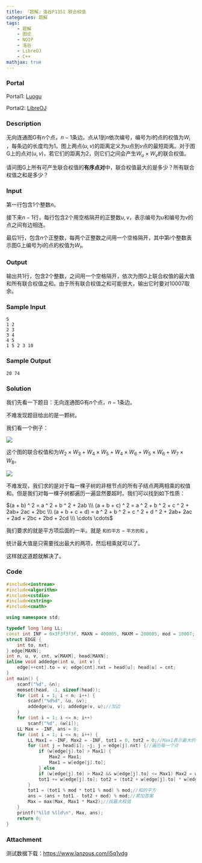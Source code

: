 ```yaml
---
title: 『题解』洛谷P1351 联合权值
categories: 题解
tags:
    - 题解
    - 图论
    - NOIP
    - 洛谷
    - LibreOJ
    - C++
mathjax: true
---
```


### Portal

Portal1: [Luogu](https://www.luogu.com.cn/problem/P1351)

Portal2: [LibreOJ](https://loj.ac/problem/2499)

### Description

无向连通图$\mathrm G$有$n$个点，$n - 1$条边。点从$1$到$n$依次编号，编号为$i$的点的权值为$W_i$ ，每条边的长度均为$1$。图上两点$(u, v)$的距离定义为$u$点到$v$点的最短距离。对于图$\mathrm G$上的点对$(u, v)$，若它们的距离为$2$，则它们之间会产生$W_u \times W_v$的联合权值。

请问图$\mathrm G$上所有可产生联合权值的**有序点对**中，联合权值最大的是多少？所有联合权值之和是多少？

### Input

第一行包含$1$个整数$n$。

接下来$n - 1$行，每行包含2个用空格隔开的正整数$u, v$，表示编号为$u$和编号为$v$的点之间有边相连。

最后$1$行，包含$n$个正整数，每两个正整数之间用一个空格隔开，其中第$i$个整数表示图$\mathrm G$上编号为i的点的权值为$W_i$。

### Output

输出共$1$行，包含$2$个整数，之间用一个空格隔开，依次为图$\mathrm G$上联合权值的最大值和所有联合权值之和。由于所有联合权值之和可能很大，输出它时要对$10007$取余。

### Sample Input

```
5
1 2
2 3
3 4
4 5
1 5 2 3 10
```

### Sample Output

```
20 74
```

### Solution

我们先看一下题目：无向连通图$\mathrm G$有$n$个点，$n - 1$条边。

不难发现题目给出的是一颗树。

我们看一个例子：

![](https://s2.ax1x.com/2019/08/22/macLHP.png)

这个图的联合权值和为$W_2 \times W_3 + W_4 \times W_5 + W_4 \times W_6 + W_5 \times W_6 + W_7 \times W_8$。


![](https://s2.ax1x.com/2019/08/22/magjq1.png)

不难发现，我们求的是对于每一棵子树的非根节点的所有子结点两两相乘的权值和。但是我们对每一棵子树都遍历一遍显然要超时。我们可以找到如下性质：

$(a + b) ^ 2 = a ^ 2 + b ^ 2 + 2ab​ \\\ (a + b + c) ^ 2 = a ^ 2 + b ^ 2 + c ^ 2 + 2ab+ 2ac + 2bc \\\ (a + b + c + d) =  a ^ 2 + b ^ 2 + c ^ 2 + d ^ 2 + 2ab+ 2ac + 2ad + 2bc + 2bd + 2cd \\\ \cdots \cdots$

我们要求的就是平方项后面的一半。就是 $\texttt{和的平方} - \texttt{平方的和}$ 。

统计最大值是只需要找出最大的两项，然后相乘就可以了。

这样就这道题就解决了。

### Code

```cpp
#include<iostream>
#include<algorithm>
#include<cstdio>
#include<cstring>
#include<cmath>

using namespace std;

typedef long long LL;
const int INF = 0x3f3f3f3f, MAXN = 400005, MAXM = 200005, mod = 10007;
struct EDGE {
    int to, nxt;
} edge[MAXN];
int n, u, v, cnt, w[MAXM], head[MAXN];
inline void addedge(int u, int v) {
    edge[++cnt].to = v; edge[cnt].nxt = head[u]; head[u] = cnt;
}
int main() {
    scanf("%d", &n);
    memset(head, -1, sizeof(head));
    for (int i = 1; i < n; i++) {
        scanf("%d%d", &u, &v);
        addedge(u, v); addedge(v, u);//加边
    }
    for (int i = 1; i <= n; i++)
        scanf("%d", &w[i]);
    LL Max = -INF, ans = 0;
    for (int i = 1; i <= n; i++) {
        LL Max1 = -INF, Max2 = -INF, tot1 = 0, tot2 = 0;//Max1表示最大的权值，Max2表示第二大的权值，tot1表示和的平方，tot2表示平方的和
        for (int j = head[i]; ~j; j = edge[j].nxt) {//遍历每一个点
            if (w[edge[j].to] > Max1) {
                Max2 = Max1;
                Max1 = w[edge[j].to];
            } else
            if (w[edge[j].to] > Max2 && w[edge[j].to] <= Max1) Max2 = w[edge[j].to];//找两个最大的
            tot1 += w[edge[j].to]; tot2 = (tot2 + w[edge[j].to] * w[edge[j].to]) % mod;//累计当前点的权值
        }
        tot1 = (tot1 % mod * tot1 % mod) % mod;//和的平方
        ans = (ans + tot1 - tot2 + mod) % mod;//累加答案
        Max = max(Max, Max1 * Max2);//找最大权值
    }
    printf("%lld %lld\n", Max, ans);
    return 0;
}
```

### Attachment

测试数据下载：https://www.lanzous.com/i5q1vdg